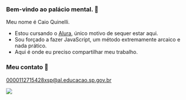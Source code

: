 ### Bem-vindo ao palácio mental. 🧠

Meu nome é Caio Quinelli.

- Estou cursando o [Alura](https://www.alura.com.br), único motivo de sequer estar aqui.
- Sou forçado a fazer JavaScript, um método extremamente arcaico e nada prático.
- Aqui é onde eu preciso compartilhar meu trabalho.
  
### Meu contato 📧

0000112715428xsp@al.educacao.sp.gov.br

![](https://media1.tenor.com/m/YywoFzSmmFgAAAAC/simon-baker-thumbs-up.gif)
